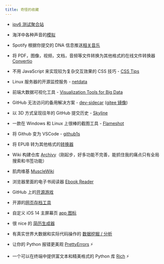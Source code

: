 ```yaml
---
title: 奇怪的收藏
---
```


- [ipv6 测试聚合站](https://ipv6.stream/)

- 海洋中各种声音的[模拟](https://virtocean.com/)

- Spotify 根据你提交的 DNA 信息推送[相关音乐](https://www.bustle.com/p/spotify-ancestrydna-users-can-now-generate-personalized-playlists-based-on-their-dna-heritage-results-11957587)

- 将 PDF，图像，视频，文档，音频等文件转换为其他格式的在线文件转换器 [Convertio](https://convertio.co/zh/)

- 不用 JavaScript 来实现较为复杂交互效果的 CSS 技巧 - [CSS Tips](https://markodenic.com/css-tips/)

- Linux 服务器的开源监控服务 - [netdata](https://github.com/netdata/netdata)

- 前端大数据可视化工具 - [Visualization Tools for Big Data](https://itnext.io/visualization-tools-for-big-data-c3361241a67e)

- GitHub 无法访问的备用解决方案 - [dev-sidecar](https://github.com/docmirror/dev-sidecar) ([gitee 镜像](https://gitee.com/docmirror/dev-sidecar))

- 以 3D 方式呈现往年的 GitHub 提交历史 - [Skyline](https://skyline.github.com/)

- 一款在 Windows 和 Linux 上很棒的截图工具 - [Flameshot](https://github.com/flameshot-org/flameshot)

- 将 Github 变为 VSCode - [github1s](https://github.com/conwnet/github1s)

- 将 EPUB 转为其他格式的[转换器](https://epub.to/)

- Wiki 构建仓库 [Archivy](https://github.com/archivy/archivy/)（刚起步，好多功能不完善，能抓住我的痛点只有全局搜索和书签功能）

- 肌肉维基 [MuscleWiki](https://musclewiki.com/)

- 浏览器里面的电子书阅读器 [Ebook Reader](https://www.loudreader.com/)

- GitHub 上的[开源游戏](https://github.com/leereilly/games)

- 开源的[网页存档工具](https://github.com/ArchiveBox/ArchiveBox)

- 自定义 iOS 14 主屏幕页 [app 图标](https://myicon.io/)

- 很 nice 的 [简历生成器](https://github.com/salomonelli/best-resume-ever)

- 有真实世界大数据和实际代码操作的 [数据挖掘 / 分析](https://github.com/TurboWay/bigdata_analyse)

- 让你的 Python 报错更美观 [PrettyErrors](https://github.com/onelivesleft/PrettyErrors) :zap:

- 一个可以在终端中提供富文本和精美格式的 Python 库 [Rich](https://github.com/willmcgugan/rich) :zap:
